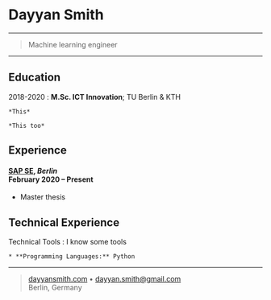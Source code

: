 Dayyan Smith
============

----

> Machine learning engineer

----

Education
---------

2018-2020
:   **M.Sc. ICT Innovation**; TU Berlin & KTH

    *This*

    *This too*



Experience
----------

#### [SAP SE](https://www.sap.com/index.html/), *Berlin* <br>February 2020 – Present

* Master thesis


Technical Experience
--------------------

Technical Tools
:   I know some tools

    * **Programming Languages:** Python


----

> [dayyansmith.com](https://dayyansmith.com) • <dayyan.smith@gmail.com> \
> Berlin, Germany
